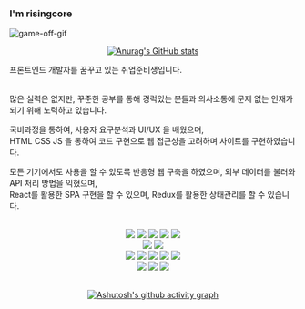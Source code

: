 ### I'm risingcore

![game-off-gif](https://user-images.githubusercontent.com/34502254/159172543-1d5c1b25-36be-4eb5-97be-905ebcb4adad.gif)


<div align="center">


[![Anurag's GitHub stats](https://github-readme-stats.vercel.app/api?username=advanced-rising&theme=react&show_icons=true)](https://github.com/anuraghazra/github-readme-stats)


<!--
<a href="https://hits.seeyoufarm.com"><img src="https://hits.seeyoufarm.com/api/count/incr/badge.svg?url=https%3A%2F%2Fgithub.com%2Fadvanced-rising&count_bg=%2357BCDA&title_bg=%2320232A&icon=wechat.svg&icon_color=%23FFFFFF&title=Hits&edge_flat=false"/></a>
-->
<div align="start">
<p>프론트엔드 개발자를 꿈꾸고 있는 취업준비생입니다.<p></br>
많은 실력은 없지만, 꾸준한 공부를 통해 경럭있는 분들과 의사소통에 문제 없는 인재가 되기 위해 노력하고 있습니다.</br>

국비과정을 통하여, 사용자 요구분석과 UI/UX 을 배웠으며,</br>
 HTML CSS JS 을 통하여 코드 구현으로 웹 접근성을 고려하며 사이트를 구현하였습니다.</br>

모든 기기에서도 사용을 할 수 있도록 반응형 웹 구축을 하였으며, 외부 데이터를 불러와 API 처리 방법을 익혔으며,</br>
React를 활용한 SPA 구현을 할 수 있으며, Redux를 활용한 상태관리를 할 수 있습니다.
</div>
  
</br>
<img src="https://img.shields.io/badge/HTML5-57BCDA?style=for-the-badge&logo=HTML5&logoColor=20232A">
<img src="https://img.shields.io/badge/CSS3-57BCDA?style=for-the-badge&logo=CSS3&logoColor=20232A">
<img src="https://img.shields.io/badge/Sass-57BCDA?style=for-the-badge&logo=Sass&logoColor=20232A">
<img src="https://img.shields.io/badge/PostCSS-57BCDA?style=for-the-badge&logo=PostCSS&logoColor=20232A">
<img src="https://img.shields.io/badge/Tailwind%20CSS-57BCDA?style=for-the-badge&logo=Tailwind%20CSS&logoColor=20232A">
</br>

<img src="https://img.shields.io/badge/JavaScript-57BCDA?style=for-the-badge&logo=JavaScript&logoColor=20232A">
<img src="https://img.shields.io/badge/TypeScript-57BCDA?style=for-the-badge&logo=TypeScript&logoColor=20232A">
</br>

<img src="https://img.shields.io/badge/React-57BCDA?style=for-the-badge&logo=React&logoColor=20232A">
<img src="https://img.shields.io/badge/styled-57BCDA?style=for-the-badge&logo=styled-components&logoColor=20232A">
<img src="https://img.shields.io/badge/Redux-57BCDA?style=for-the-badge&logo=Redux&logoColor=20232A">
<img src="https://img.shields.io/badge/React%20Query-57BCDA?style=for-the-badge&logo=React%20Query&logoColor=20232A">
<img src="https://img.shields.io/badge/Next.js-57BCDA?style=for-the-badge&logo=Next.js&logoColor=20232A">
</br>

<img src="https://img.shields.io/badge/Firebase-57BCDA?style=for-the-badge&logo=Firebase&logoColor=20232A">
<img src="https://img.shields.io/badge/Visual%20Studio%20Code-57BCDA?style=for-the-badge&logo=Visual%20Studio%20Code&logoColor=20232A">
<img src="https://img.shields.io/badge/Figma-57BCDA?style=for-the-badge&logo=Figma&logoColor=20232A">
</br>

</br>

[![Ashutosh's github activity graph](https://activity-graph.herokuapp.com/graph?username=advanced-rising&theme=react-dark)](https://github.com/ashutosh00710/github-readme-activity-graph)


<!--
**advanced-rising/advanced-rising** is a ✨ _special_ ✨ repository because its `README.md` (this file) appears on your GitHub profile.

Here are some ideas to get you started:

- 🔭 I’m currently working on ...
- 🌱 I’m currently learning ...
- 👯 I’m looking to collaborate on ...
- 🤔 I’m looking for help with ...
- 💬 Ask me about ...
- 📫 How to reach me: ...
- 😄 Pronouns: ...
- ⚡ Fun fact: ...
-->
</div>
